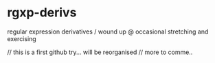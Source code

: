 # rgxp-derivs
regular expression derivatives / wound up @ occasional stretching and exercising

// this is a first github try...  will be reorganised
// more to comme..
